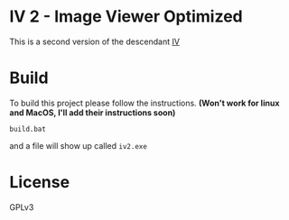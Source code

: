 # IV 2 - Image Viewer Optimized
This is a second version of the descendant [IV](https://github.com/unknown989/iv)

# Build
To build this project please follow the instructions. **(Won't work for linux and MacOS, I'll add their instructions soon)**
```
build.bat
```

and a file will show up called `iv2.exe`

# License
GPLv3
